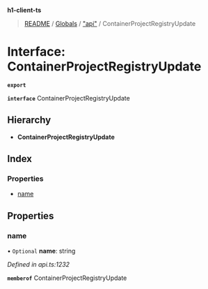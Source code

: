 **h1-client-ts**

> [README](../README.md) / [Globals](../globals.md) / ["api"](../modules/_api_.md) / ContainerProjectRegistryUpdate

# Interface: ContainerProjectRegistryUpdate

**`export`** 

**`interface`** ContainerProjectRegistryUpdate

## Hierarchy

* **ContainerProjectRegistryUpdate**

## Index

### Properties

* [name](_api_.containerprojectregistryupdate.md#name)

## Properties

### name

• `Optional` **name**: string

*Defined in api.ts:1232*

**`memberof`** ContainerProjectRegistryUpdate
